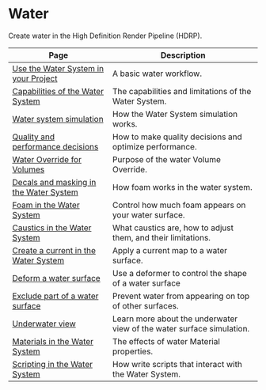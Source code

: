 # Water

Create water in the High Definition Render Pipeline (HDRP).

| Page | Description |
|-|-|
| [Use the Water System in your Project](water-use-the-water-system-in-your-project.md) | A basic water workflow. |
| [Capabilities of the Water System](water-capabilities-of-the-water-system.md) | The capabilities and limitations of the Water System. |
| [Water system simulation](water-water-system-simulation.md) | How the Water System simulation works. |
| [Quality and performance decisions](water-quality-and-performance-decisions.md) | How to make quality decisions and optimize performance. |
| [Water Override for Volumes](water-the-water-system-volume-override.md) | Purpose of the water Volume Override. |
| [Decals and masking in the Water System](water-decals-and-masking-in-the-water-system.md) | How foam works in the water system. |
| [Foam in the Water System](water-foam-in-the-water-system.md) | Control how much foam appears on your water surface. |
| [Caustics in the Water System](water-caustics-in-the-water-system.md) | What caustics are, how to adjust them, and their limitations. |
| [Create a current in the Water System](water-create-a-current-in-the-water-system.md) | Apply a current map to a water surface. |
| [Deform a water surface](water-deform-a-water-surface.md) | Use a deformer to control the shape of a water surface |
| [Exclude part of a water surface](water-exclude-part-of-the-water-surface.md) | Prevent water from appearing on top of other surfaces. |
| [Underwater view](water-underwater-view.md) | Learn more about the underwater view of the water surface simulation. |
| [Materials in the Water System](water-materials-in-the-water-system.md) | The effects of water Material properties. |
| [Scripting in the Water System](water-scripting-in-the-water-system.md) | How write scripts that interact with the Water System. |
